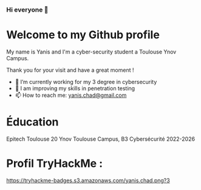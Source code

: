 ### Hi everyone 👋

# Welcome to my Github profile

My name is Yanis and I'm a cyber-security student a Toulouse Ynov Campus.

Thank you for your visit and have a great moment !

- 🔭 I’m currently working for my 3 degree in cybersecurity
- 🌱 I am improving my skills in penetration testing 
- 📫 How to reach me: yanis.chad@gmail.com

# Éducation
Epitech Toulouse 20
Ynov Toulouse Campus, B3 Cybersécurité 2022-2026

# Profil TryHackMe : 
https://tryhackme-badges.s3.amazonaws.com/yanis.chad.png?3
